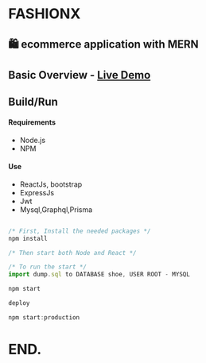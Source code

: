# FASHIONX

## 🛍️ ecommerce application with MERN

## Basic Overview - [Live Demo](https://fashionx.ml/)

## Build/Run

#### Requirements

- Node.js
- NPM

#### Use

- ReactJs, bootstrap
- ExpressJs
- Jwt
- Mysql,Graphql,Prisma

```javascript

/* First, Install the needed packages */
npm install

/* Then start both Node and React */

/* To run the start */
import dump.sql to DATABASE shoe, USER ROOT - MYSQL

npm start

deploy

npm start:production


```

# END.
